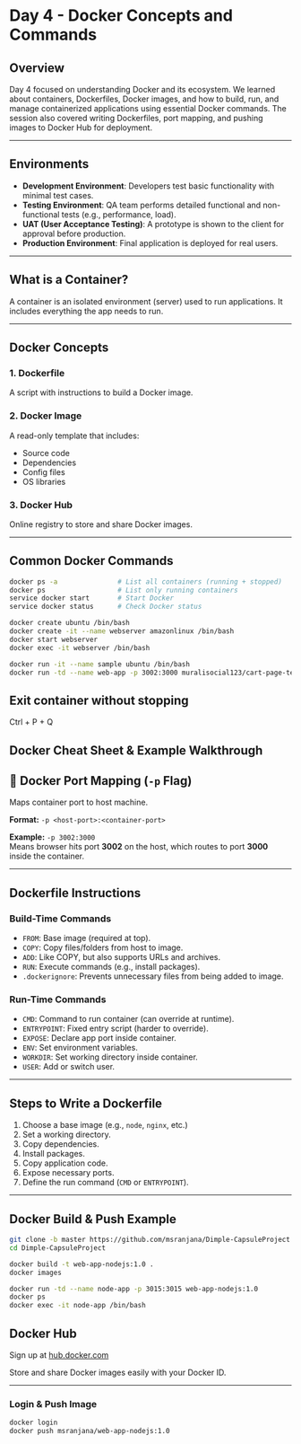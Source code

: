 # Day 4 - Docker Concepts and Commands

## Overview

Day 4 focused on understanding Docker and its ecosystem. We learned about containers, Dockerfiles, Docker images, and how to build, run, and manage containerized applications using essential Docker commands. The session also covered writing Dockerfiles, port mapping, and pushing images to Docker Hub for deployment.

---

## Environments

- **Development Environment**: Developers test basic functionality with minimal test cases.
- **Testing Environment**: QA team performs detailed functional and non-functional tests (e.g., performance, load).
- **UAT (User Acceptance Testing)**: A prototype is shown to the client for approval before production.
- **Production Environment**: Final application is deployed for real users.

---

## What is a Container?

A container is an isolated environment (server) used to run applications. It includes everything the app needs to run.

---

## Docker Concepts

### 1. **Dockerfile**

A script with instructions to build a Docker image.

### 2. **Docker Image**

A read-only template that includes:

- Source code
- Dependencies
- Config files
- OS libraries

### 3. **Docker Hub**

Online registry to store and share Docker images.

---

## Common Docker Commands

```bash
docker ps -a               # List all containers (running + stopped)
docker ps                  # List only running containers
service docker start       # Start Docker
service docker status      # Check Docker status

docker create ubuntu /bin/bash
docker create -it --name webserver amazonlinux /bin/bash
docker start webserver
docker exec -it webserver /bin/bash

docker run -it --name sample ubuntu /bin/bash
docker run -td --name web-app -p 3002:3000 muralisocial123/cart-page-test:1.0
```

## Exit container without stopping

Ctrl + P + Q

## Docker Cheat Sheet & Example Walkthrough

## 🔌 Docker Port Mapping (`-p` Flag)

Maps container port to host machine.

**Format:**
`-p <host-port>:<container-port>`

**Example:**
`-p 3002:3000`  
Means browser hits port **3002** on the host, which routes to port **3000** inside the container.

---

## Dockerfile Instructions

### Build-Time Commands

- `FROM`: Base image (required at top).
- `COPY`: Copy files/folders from host to image.
- `ADD`: Like COPY, but also supports URLs and archives.
- `RUN`: Execute commands (e.g., install packages).
- `.dockerignore`: Prevents unnecessary files from being added to image.

### Run-Time Commands

- `CMD`: Command to run container (can override at runtime).
- `ENTRYPOINT`: Fixed entry script (harder to override).
- `EXPOSE`: Declare app port inside container.
- `ENV`: Set environment variables.
- `WORKDIR`: Set working directory inside container.
- `USER`: Add or switch user.

---

## Steps to Write a Dockerfile

1. Choose a base image (e.g., `node`, `nginx`, etc.)
2. Set a working directory.
3. Copy dependencies.
4. Install packages.
5. Copy application code.
6. Expose necessary ports.
7. Define the run command (`CMD` or `ENTRYPOINT`).

---

## Docker Build & Push Example

```bash
git clone -b master https://github.com/msranjana/Dimple-CapsuleProject.git
cd Dimple-CapsuleProject

docker build -t web-app-nodejs:1.0 .
docker images

docker run -td --name node-app -p 3015:3015 web-app-nodejs:1.0
docker ps
docker exec -it node-app /bin/bash

```

## Docker Hub

Sign up at [hub.docker.com](https://hub.docker.com)

Store and share Docker images easily with your Docker ID.

---

### Login & Push Image

```bash
docker login
docker push msranjana/web-app-nodejs:1.0
```
